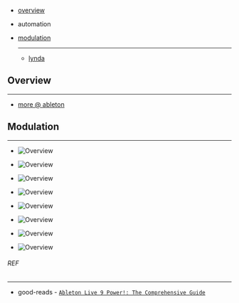 * [overview](#overview)
* automation
* [modulation](#modulation)

	---

	* [lynda](./lynda-mod)

## Overview <a name="overview"></a>

---

* [more @ ableton](https://www.ableton.com/en/manual/clip-envelopes/)

## Modulation <a name="modulation"></a>

---

* ![Overview](_asset/img/8.png)

* ![Overview](_asset/img/1.png)

* ![Overview](_asset/img/2.png)

* ![Overview](_asset/img/3.png)

* ![Overview](_asset/img/4.png)

* ![Overview](_asset/img/5.png)

* ![Overview](_asset/img/6.png)

* ![Overview](_asset/img/7.png)

###### REF

---

* good-reads - [`Ableton Live 9 Power!: The Comprehensive Guide`](https://www.goodreads.com/book/show/17197480-ableton-live-9-power)